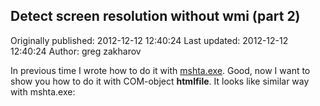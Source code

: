 ## Detect screen resolution without wmi (part 2) 
Originally published: 2012-12-12 12:40:24 
Last updated: 2012-12-12 12:40:24 
Author: greg zakharov 
 
In previous time I wrote how to do it with [mshta.exe](http://code.activestate.com/recipes/578345-detect-screen-resolution-without-wmi/?in=user-4184115). Good, now I want to show you how to do it with COM-object **htmlfile**. It looks like similar way with mshta.exe: